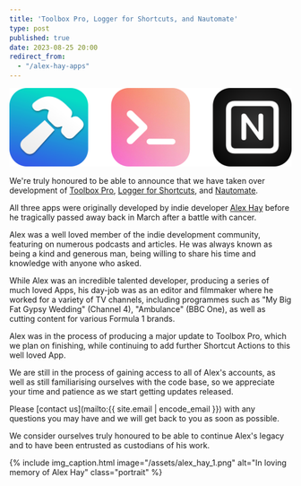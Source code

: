 ```yaml
---
title: 'Toolbox Pro, Logger for Shortcuts, and Nautomate'
type: post
published: true
date: 2023-08-25 20:00
redirect_from:
  - "/alex-hay-apps"
---
```


![](/assets/combined_alex_hay_apps.png)

We're truly honoured to be able to announce that we have taken over development of [Toolbox Pro](https://toolboxpro.app), [Logger for Shortcuts](https://shortcutslogger.dev), and [Nautomate](https://www.nautomate.app).

All three apps were originally developed by indie developer [Alex Hay](https://alexhay.dev) before he tragically passed away back in March after a battle with cancer.

Alex was a well loved member of the indie development community, featuring on numerous podcasts and articles. He was always known as being a kind and generous man, being willing to share his time and knowledge with anyone who asked.

While Alex was an incredible talented developer, producing a series of much loved Apps, his day-job was as an editor and filmmaker where he worked for a variety of TV channels, including programmes such as "My Big Fat Gypsy Wedding" (Channel 4), "Ambulance" (BBC One), as well as cutting content for various Formula 1 brands.

Alex was in the process of producing a major update to Toolbox Pro, which we plan on finishing, while continuing to add further Shortcut Actions to this well loved App.

We are still in the process of gaining access to all of Alex's accounts, as well as still familiarising ourselves with the code base, so we appreciate your time and patience as we start getting updates released.

Please [contact us](mailto:{{ site.email | encode_email }}) with any questions you may have and we will get back to you as soon as possible.

We consider ourselves truly honoured to be able to continue Alex's legacy and to have been entrusted as custodians of his work.

{% include img_caption.html image="/assets/alex_hay_1.png" alt="In loving memory of Alex Hay" class="portrait" %}
